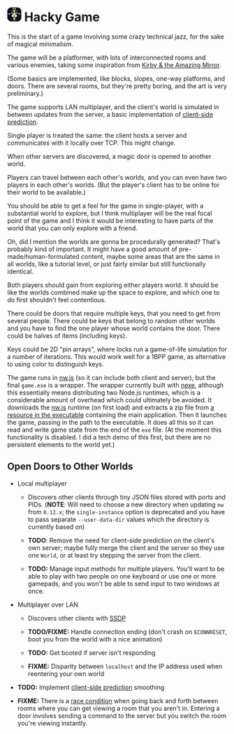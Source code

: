 
# ![](game/images/icon-32.png) Hacky Game

This is the start of a game involving some crazy technical jazz,
for the sake of magical minimalism.

The game will be a platformer,
with lots of interconnected rooms and various enemies,
taking some inspiration from [Kirby & the Amazing Mirror][].

(Some basics are implemented, like blocks, slopes, one-way platforms, and doors.
There are several rooms, but they're pretty boring,
and the art is very preliminary.)

The game supports LAN multiplayer,
and the client's world is simulated in between updates from the server,
a basic implementation of [client-side prediction][].

Single player is treated the same: the client hosts a server and communicates with it locally over TCP.
This might change.

When other servers are discovered,
a magic door is opened to another world.

Players can travel between each other's worlds,
and you can even have two players in each other's worlds.
(But the player's client has to be online for their world to be available.)

You should be able to get a feel for the game in single-player,
with a substantial world to explore, but
I think multiplayer will be the real focal point of the game
and I think it would be interesting to have parts of the world that you can only explore with a friend.

Oh, did I mention the worlds are gonna be procedurally generated?
That's probably kind of important.
It might have a good amount of pre-made/human-formulated content,
maybe some areas that are the same in all worlds, like a tutorial level,
or just fairly similar but still functionally identical.

Both players should gain from exploring either players world.
It should be like the worlds combined make up the space to explore,
and which one to do first shouldn't feel contentious.

There could be doors that require multiple keys, that you need to get from several people.
There could be keys that belong to random other worlds and you have to find the one player whose world contains the door.
There could be halves of items (including keys).

Keys could be 2D "pin arrays", where locks run a game-of-life simulation for a number of iterations.
This would work well for a 1BPP game, as alternative to using color to distinguish keys.

The game runs in [nw.js][] (so it can include both client and server),
but the final `game.exe` is a wrapper.
The wrapper currently built with [nexe][],
although this essentially means distributing two Node.js runtimes,
which is a considerable amount of overhead which could ultimately be avoided.
It downloads the [nw.js][] runtime (on first load)
and extracts a zip file from [a resource in the executable][nexeres] containing the main application.
Then it launches the game, passing in the path to the executable.
It does all this so it can read and write game state from the end of the `exe` file.
(At the moment this functionality is disabled.
I did a tech demo of this first, but there are no persistent elements to the world yet.)


## Open Doors to Other Worlds

* Local multiplayer

	* Discovers other clients through tiny JSON files stored with ports and PIDs.
	(**NOTE**: Will need to choose a new directory when updating `nw` from `0.12.x`;
	the `single-instance` option is deprecated and you have to pass separate `--user-data-dir` values
	which the directory is currently based on)

	* **TODO**:
	  Remove the need for client-side prediction on the client's own server;
	  maybe fully merge the client and the server so they use one `World`,
	  or at least try stepping the server from the client.

	* **TODO:**
	  Manage input methods for multiple players.
	  You'll want to be able to play with two people on one keyboard
	  or use one or more gamepads,
	  and you won't be able to send input to two windows at once.


* Multiplayer over LAN

	* Discovers other clients with [SSDP][]

	* **TODO/FIXME:**
	  Handle connection ending
	  (don't crash on `ECONNRESET`, boot you from the world with a nice animation)
	
	* **TODO:**
	  Get booted if server isn't responding
	
	<!-- * **FIXME:**
	  Repeated `EADDRINUSE` errors from `super-ssdp` module -->
	<!-- This may be fixed, but I probably broke discovery entirely -->
	
	* **FIXME:**
	  Disparity between `localhost` and the IP address used when reentering your own world


<!-- would indent this but currently it applies even to single player: -->

* **TODO:**
  Implement [client-side prediction][] smoothing

* **FIXME:**
  There is a [race condition][] when going back and forth between rooms
  where you can get viewing a room that you aren't in.
  Entering a door involves sending a command to the server
  but you switch the room you're viewing instantly.



[nexe]: https://github.com/jaredallard/nexe
[nexeres]: https://github.com/jaredallard/nexe/pull/93
[nw.js]: https://github.com/nwjs/nw.js/
[client-side prediction]: https://en.wikipedia.org/wiki/Client-side_prediction
[SSDP]: https://en.wikipedia.org/wiki/Simple_Service_Discovery_Protocol "Simple Service Discovery Protocol"
[race condition]: https://en.wikipedia.org/wiki/Race_condition
[Kirby & the Amazing Mirror]: https://en.wikipedia.org/wiki/Kirby_%26_the_Amazing_Mirror
